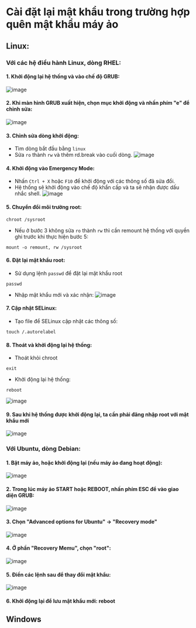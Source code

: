 # Cài đặt lại mật khẩu trong trường hợp quên mật khẩu máy ảo
## Linux: 
### Với các hệ điều hành Linux, dòng RHEL:
#### 1. Khởi động lại hệ thống và vào chế độ GRUB:
![image](https://github.com/user-attachments/assets/ab2ba74a-c884-40e1-a268-6a438b30ecee)

#### 2. Khi màn hình GRUB xuất hiện, chọn mục khởi động và nhấn phím "e" để chỉnh sửa:
![image](https://github.com/user-attachments/assets/375cc87a-76da-4378-a43e-07c4b2dd00ef)

#### 3. Chỉnh sửa dòng khởi động:
- Tìm dòng bắt đầu bằng `linux`
- Sửa `ro` thành `rw` và thêm rd.break vào cuối dòng.
![image](https://github.com/user-attachments/assets/4b362aaf-6e5b-47ce-a6e6-812e28f218f7)

#### 4. Khởi động vào Emergency Mode:
- Nhấn `Ctrl + X` hoặc `F10` để khởi động với các thông số đã sửa đổi.
- Hệ thống sẽ khởi động vào chế độ khẩn cấp và ta sẽ nhận được dấu nhắc shell.
![image](https://github.com/user-attachments/assets/ddc29ec8-8d74-4d4e-9e65-19486e9e5d50)

#### 5. Chuyển đổi môi trường root:
```
chroot /sysroot
```

- Nếu ở bước 3 không sửa `ro` thành `rw` thì cần remount hệ thống với quyền ghi trước khi thực hiện bước 5:
```
mount -o remount, rw /sysroot
```

#### 6. Đặt lại mật khẩu root: 
- Sử dụng lệnh `passwd` để đặt lại mặt khẩu root
```
passwd
```
- Nhập mật khẩu mới và xác nhận:
![image](https://github.com/user-attachments/assets/c853e386-c032-4968-9592-e2db5e053266)

#### 7. Cập nhật SELinux: 
- Tạo file để SELinux cập nhật các thông số:
```
touch /.autorelabel
```

#### 8. Thoát và khởi động lại hệ thống:
- Thoát khỏi chroot
```
exit
```

- Khởi động lại hệ thống:
```
reboot
```
![image](https://github.com/user-attachments/assets/e3d95e14-9d53-41c1-9f16-f4146e759a90)

#### 9. Sau khi hệ thống được khởi động lại, ta cần phải đăng nhập root với mật khẩu mới

![image](https://github.com/user-attachments/assets/d4b544b1-7418-4d92-819c-f73f4c263caa)


### Với Ubuntu, dòng Debian: 

#### 1. Bật máy ảo, hoặc khởi động lại (nếu máy ảo đang hoạt động):
![image](https://github.com/user-attachments/assets/64769991-d325-477d-84de-a48e55d85c46)

#### 2. Trong lúc máy ảo START hoặc REBOOT, nhấn phím ESC để vào giao diện GRUB: 
![image](https://github.com/user-attachments/assets/3b863db9-056f-4887-94ca-d94f86e8c934)

#### 3. Chọn "Advanced options for Ubuntu" -> "Recovery mode" 
![image](https://github.com/user-attachments/assets/8149cd85-40c8-429d-8ce2-89ce4250d7a8)

#### 4. Ở phần "Recovery Memu", chọn "root":
![image](https://github.com/user-attachments/assets/42a501e1-9447-4437-929d-c002bd1f46cc)

#### 5. Điền các lệnh sau để thay đổi mật khẩu:
![image](https://github.com/user-attachments/assets/8cdeec83-c56f-43a4-aa5d-0fa202671710)

#### 6. Khởi động lại để lưu mật khẩu mới: reboot

## Windows


